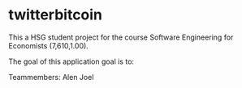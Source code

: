 # twitterbitcoin
This a HSG student project for the course Software Engineering for Economists (7,610,1.00).

The goal of this application goal is to:

Teammembers: 
Alen
Joel
